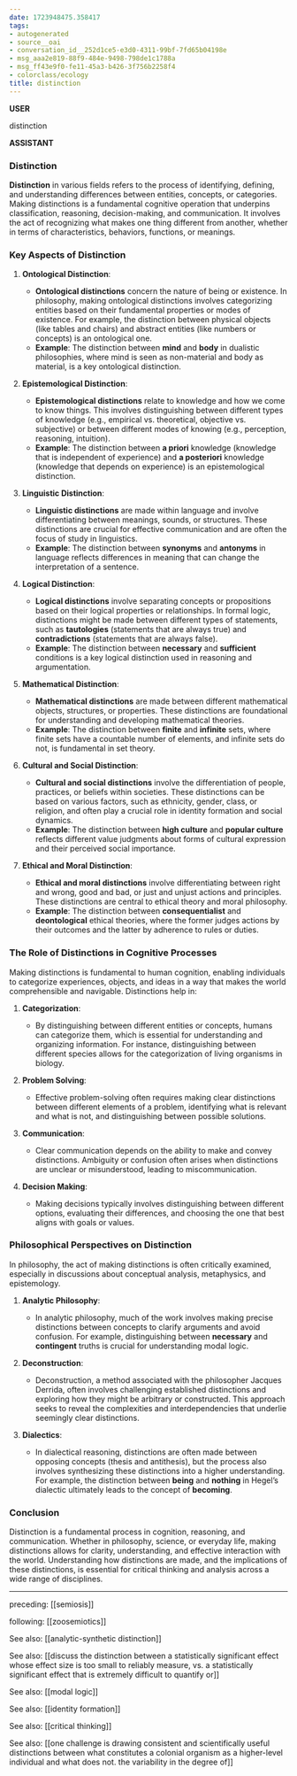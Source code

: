 ```yaml
---
date: 1723948475.358417
tags:
- autogenerated
- source__oai
- conversation_id__252d1ce5-e3d0-4311-99bf-7fd65b04198e
- msg_aaa2e819-88f9-484e-9498-798de1c1788a
- msg_ff43e9f0-fe11-45a3-b426-3f756b2258f4
- colorclass/ecology
title: distinction
---
```


**USER**

distinction


**ASSISTANT**

### Distinction

**Distinction** in various fields refers to the process of identifying, defining, and understanding differences between entities, concepts, or categories. Making distinctions is a fundamental cognitive operation that underpins classification, reasoning, decision-making, and communication. It involves the act of recognizing what makes one thing different from another, whether in terms of characteristics, behaviors, functions, or meanings.

### Key Aspects of Distinction

1. **Ontological Distinction**:
   - **Ontological distinctions** concern the nature of being or existence. In philosophy, making ontological distinctions involves categorizing entities based on their fundamental properties or modes of existence. For example, the distinction between physical objects (like tables and chairs) and abstract entities (like numbers or concepts) is an ontological one.
   - **Example**: The distinction between **mind** and **body** in dualistic philosophies, where mind is seen as non-material and body as material, is a key ontological distinction.

2. **Epistemological Distinction**:
   - **Epistemological distinctions** relate to knowledge and how we come to know things. This involves distinguishing between different types of knowledge (e.g., empirical vs. theoretical, objective vs. subjective) or between different modes of knowing (e.g., perception, reasoning, intuition).
   - **Example**: The distinction between **a priori** knowledge (knowledge that is independent of experience) and **a posteriori** knowledge (knowledge that depends on experience) is an epistemological distinction.

3. **Linguistic Distinction**:
   - **Linguistic distinctions** are made within language and involve differentiating between meanings, sounds, or structures. These distinctions are crucial for effective communication and are often the focus of study in linguistics.
   - **Example**: The distinction between **synonyms** and **antonyms** in language reflects differences in meaning that can change the interpretation of a sentence.

4. **Logical Distinction**:
   - **Logical distinctions** involve separating concepts or propositions based on their logical properties or relationships. In formal logic, distinctions might be made between different types of statements, such as **tautologies** (statements that are always true) and **contradictions** (statements that are always false).
   - **Example**: The distinction between **necessary** and **sufficient** conditions is a key logical distinction used in reasoning and argumentation.

5. **Mathematical Distinction**:
   - **Mathematical distinctions** are made between different mathematical objects, structures, or properties. These distinctions are foundational for understanding and developing mathematical theories.
   - **Example**: The distinction between **finite** and **infinite** sets, where finite sets have a countable number of elements, and infinite sets do not, is fundamental in set theory.

6. **Cultural and Social Distinction**:
   - **Cultural and social distinctions** involve the differentiation of people, practices, or beliefs within societies. These distinctions can be based on various factors, such as ethnicity, gender, class, or religion, and often play a crucial role in identity formation and social dynamics.
   - **Example**: The distinction between **high culture** and **popular culture** reflects different value judgments about forms of cultural expression and their perceived social importance.

7. **Ethical and Moral Distinction**:
   - **Ethical and moral distinctions** involve differentiating between right and wrong, good and bad, or just and unjust actions and principles. These distinctions are central to ethical theory and moral philosophy.
   - **Example**: The distinction between **consequentialist** and **deontological** ethical theories, where the former judges actions by their outcomes and the latter by adherence to rules or duties.

### The Role of Distinctions in Cognitive Processes

Making distinctions is fundamental to human cognition, enabling individuals to categorize experiences, objects, and ideas in a way that makes the world comprehensible and navigable. Distinctions help in:

1. **Categorization**:
   - By distinguishing between different entities or concepts, humans can categorize them, which is essential for understanding and organizing information. For instance, distinguishing between different species allows for the categorization of living organisms in biology.

2. **Problem Solving**:
   - Effective problem-solving often requires making clear distinctions between different elements of a problem, identifying what is relevant and what is not, and distinguishing between possible solutions.

3. **Communication**:
   - Clear communication depends on the ability to make and convey distinctions. Ambiguity or confusion often arises when distinctions are unclear or misunderstood, leading to miscommunication.

4. **Decision Making**:
   - Making decisions typically involves distinguishing between different options, evaluating their differences, and choosing the one that best aligns with goals or values.

### Philosophical Perspectives on Distinction

In philosophy, the act of making distinctions is often critically examined, especially in discussions about conceptual analysis, metaphysics, and epistemology.

1. **Analytic Philosophy**:
   - In analytic philosophy, much of the work involves making precise distinctions between concepts to clarify arguments and avoid confusion. For example, distinguishing between **necessary** and **contingent** truths is crucial for understanding modal logic.

2. **Deconstruction**:
   - Deconstruction, a method associated with the philosopher Jacques Derrida, often involves challenging established distinctions and exploring how they might be arbitrary or constructed. This approach seeks to reveal the complexities and interdependencies that underlie seemingly clear distinctions.

3. **Dialectics**:
   - In dialectical reasoning, distinctions are often made between opposing concepts (thesis and antithesis), but the process also involves synthesizing these distinctions into a higher understanding. For example, the distinction between **being** and **nothing** in Hegel’s dialectic ultimately leads to the concept of **becoming**.

### Conclusion

Distinction is a fundamental process in cognition, reasoning, and communication. Whether in philosophy, science, or everyday life, making distinctions allows for clarity, understanding, and effective interaction with the world. Understanding how distinctions are made, and the implications of these distinctions, is essential for critical thinking and analysis across a wide range of disciplines.


---

preceding: [[semiosis]]  


following: [[zoosemiotics]]

See also: [[analytic-synthetic distinction]]


See also: [[discuss the distinction between a statistically significant effect whose effect size is too small to reliably measure, vs. a statistically significant effect that is extremely difficult to quantify or]]


See also: [[modal logic]]


See also: [[identity formation]]


See also: [[critical thinking]]


See also: [[one challenge is drawing consistent and scientifically useful distinctions between what constitutes a colonial organism as a higher-level individual and what does not. the variability in the degree of]]